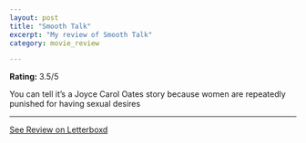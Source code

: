 ```yaml
---
layout: post
title: "Smooth Talk"
excerpt: "My review of Smooth Talk"
category: movie_review

---
```


**Rating:** 3.5/5

You can tell it’s a Joyce Carol Oates story because women are repeatedly punished for having sexual desires

<hr>

[See Review on Letterboxd](https://boxd.it/3MiRqD)
